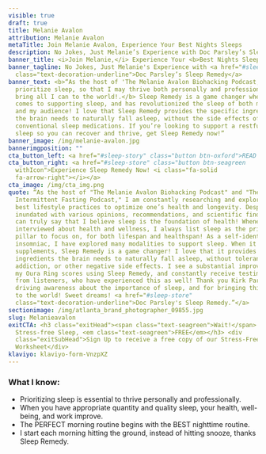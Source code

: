 ```yaml
---
visible: true
draft: true
title: Melanie Avalon
attribution: Melanie Avalon
metaTitle: Join Melanie Avalon, Experience Your Best Nights Sleeps
description: No Jokes, Just Melanie’s Experience with Doc Parsley’s Sleep Remedy
banner_title: <i>Join Melanie,</i> Experience Your <b>Best Nights Sleep</b>
banner_tagline: No Jokes, Just Melanie's Experience with <a href="#sleep-store"
  class="text-decoration-underline">Doc Parsley’s Sleep Remedy</a>
banner_text: <b>“As the host of 'The Melanie Avalon Biohacking Podcast,' I
  prioritize sleep, so that I may thrive both personally and professionally, and
  bring all I can to the world!.</b> Sleep Remedy is a game changer when it
  comes to supporting sleep, and has revolutionized the sleep of both myself,
  and my audience! I love that Sleep Remedy provides the specific ingredients
  the brain needs to naturally fall asleep, without the side effects of
  conventional sleep medications. If you’re looking to support a restful night’s
  sleep so you can recover and thrive, get Sleep Remedy now!”
banner_image: /img/melanie-avalon.jpg
bannerimgposition: ""
cta_button_left: <a href="#sleep-story" class="button btn-oxford">READ Melanie’S SLEEP STORY</a>
cta_button_right: <a href="#sleep-store" class="button btn-seagreen
  withIcon">Experience Sleep Remedy Now! <i class="fa-solid
  fa-arrow-right"></i></a>
cta_image: /img/cta_img.png
quote: “As the host of "The Melanie Avalon Biohacking Podcast" and "The
  Intermittent Fasting Podcast," I am constantly researching and exploring the
  best lifestyle practices to optimize one’s health and longevity. Despite being
  inundated with various opinions, recommendations, and scientific findings, I
  can truly say that I believe sleep is the foundation of health! Whenever I am
  interviewed about health and wellness, I always list sleep as the primary
  pillar to focus on, for both lifespan and healthspan! As a self-identified
  insomniac, I have explored many modalities to support sleep. When it comes to
  supplements, Sleep Remedy is a game changer! I love that it provides the exact
  ingredients the brain needs to naturally fall asleep, without tolerance,
  addiction, or other negative side effects. I see a substantial improvement in
  my Oura Ring scores using Sleep Remedy, and constantly receive testimonials
  from listeners, who have experienced this as well! Thank you Kirk Parsley for
  driving awareness about the importance of sleep, and for bringing this product
  to the world! Sweet dreams! <a href="#sleep-store"
  class="text-decoration-underline">Doc Parsley's Sleep Remedy.”</a>
sectionimage: /img/atlanta_brand_photographer_09855.jpg
slug: Melanieavalon
exitCTA: <h3 class="exitHead"><span class="text-seagreen">Wait!</span> Get
  Stress-free Sleep, <em class="text-seagreen">FREE</em></h3> <div
  class="exitSubHead">Sign Up to receive a free copy of our Stress-Free Sleep
  Worksheet</div>
klaviyo: klaviyo-form-VnzpXZ
---
```

### What I know:

* Prioritizing sleep is essential to thrive personally and professionally.
* When you have appropriate quantity and quality sleep, your health, well-being, and work improve. 
* The PERFECT morning routine begins with the BEST nighttime routine.
* I start each morning hitting the ground, instead of hitting snooze, thanks Sleep Remedy.